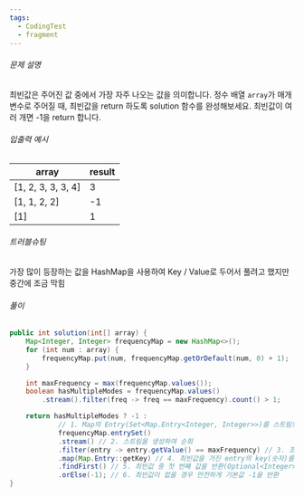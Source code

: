 ```yaml
---
tags:
  - CodingTest
  - fragment
---
```

###### 문제 설명
최빈값은 주어진 값 중에서 가장 자주 나오는 값을 의미합니다. 
정수 배열 `array`가 매개변수로 주어질 때, 최빈값을 return 하도록 solution 함수를 완성해보세요. 
최빈값이 여러 개면 -1을 return 합니다.

###### 입출력 예시
| array              | result |
| ------------------ | ------ |
| [1, 2, 3, 3, 3, 4] | 3      |
| [1, 1, 2, 2]       | -1     |
| [1]                | 1      |

###### 트러블슈팅
가장 많이 등장하는 값을 HashMap을 사용하여 Key / Value로 두어서 풀려고 했지만
중간에 조금 막힘

###### 풀이

```java
public int solution(int[] array) {
    Map<Integer, Integer> frequencyMap = new HashMap<>();
    for (int num : array) {
        frequencyMap.put(num, frequencyMap.getOrDefault(num, 0) + 1);
    }

    int maxFrequency = max(frequencyMap.values());
    boolean hasMultipleModes = frequencyMap.values()
        .stream().filter(freq -> freq == maxFrequency).count() > 1;

    return hasMultipleModes ? -1 : 
		    // 1. Map의 Entry(Set<Map.Entry<Integer, Integer>>)를 스트림으로 변환
            frequencyMap.entrySet()
            .stream() // 2. 스트림을 생성하여 순회
	        .filter(entry -> entry.getValue() == maxFrequency) // 3. 조건 필터링
            .map(Map.Entry::getKey) // 4. 최빈값을 가진 entry의 key(숫자)를 반환하도록 매핑
            .findFirst() // 5. 최빈값 중 첫 번째 값을 반환(Optional<Integer>)
            .orElse(-1); // 6. 최빈값이 없을 경우 안전하게 기본값 -1을 반환
}
```

